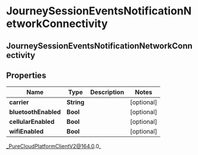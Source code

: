 # JourneySessionEventsNotificationNetworkConnectivity

## JourneySessionEventsNotificationNetworkConnectivity

## Properties

|Name | Type | Description | Notes|
|------------ | ------------- | ------------- | -------------|
| **carrier** | **String** |  | [optional] |
| **bluetoothEnabled** | **Bool** |  | [optional] |
| **cellularEnabled** | **Bool** |  | [optional] |
| **wifiEnabled** | **Bool** |  | [optional] |



_PureCloudPlatformClientV2@164.0.0_
